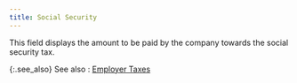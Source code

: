 ```yaml
---
title: Social Security
---
```



This field displays the amount to be paid by the company towards the social security tax.


{:.see_also}
See also
: [Employer Taxes]({{site.prl_baseurl}}/payroll-process/transaction-details/employer_taxes.html)
